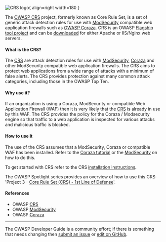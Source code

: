 ![CRS logo](../../assets/images/logos/crs.png "OWASP CRS"){ align=right width=180 }

The [OWASP CRS][crs-project] project, formerly known as Core Rule Set, is a set of generic attack detection rules
for use with [ModSecurity][modsec] compatible web application firewalls such as [OWASP Coraza][coraza].
CRS is an OWASP [Flagship tool project][crs-project] and can be [downloaded][crs-download]
for either Apache or IIS/Nginx web servers.

#### What is the CRS?

The [CRS][crs] are attack detection rules for use with [ModSecurity][modsec],
[Coraza][coraza] and other ModSecurity compatible web application firewalls.
The CRS aims to protect web applications from a wide range of attacks with a minimum of false alerts.
The CRS provides protection against many common attack categories, including those in the OWASP Top Ten.

#### Why use it?

If an organization is using a Coraza, ModSecurity or compatible Web Application Firewall (WAF)
then it is very likely that the [CRS][crs] is already in use by this WAF.
The CRS provides the policy for the Coraza / Modsecurity engine so that traffic to a web application is inspected
for various attacks and malicious traffic is blocked.

#### How to use it

The use of the CRS assumes that a ModSecurity, Coraza or compatible WAF has been installed.
Refer to the [Coraza tutorial][coraza-tutorial] or the [ModSecurity][modsec-docs] on how to do this.

To get started with CRS refer to the CRS [installation instructions][crs-download].

The OWASP Spotlight series provides an overview of how to use this CRS:
'Project 3 - [Core Rule Set (CRS) - 1st Line of Defense][spotlight03]'.

#### References

* OWASP [CRS][crs]
* OWASP [ModSecurity][modsec]
* OWASP [Coraza][coraza]

----

The OWASP Developer Guide is a community effort; if there is something that needs changing
then [submit an issue][issue1104] or [edit on GitHub][edit1104].

[coraza]: https://coraza.io/
[coraza-tutorial]: https://coraza.io/docs/tutorials/quick-start/
[edit1104]: https://github.com/OWASP/DevGuide/blob/main/docs/09-operations/04-crs.md
[issue1104]: https://github.com/OWASP/DevGuide/issues/new?labels=content&template=request.md&title=Update:%2009-operations/04-crs
[crs]: https://coreruleset.org/
[crs-download]: https://coreruleset.org/docs/deployment/install/
[crs-project]: https://owasp.org/www-project-modsecurity-core-rule-set/
[modsec]: https://owasp.org/www-project-modsecurity/
[modsec-docs]: https://www.modsecurity.org/
[spotlight03]: https://youtu.be/88ZMKpiZbRI
